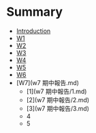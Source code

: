 # Summary

* [Introduction](README.md)
* [W1](w1.md)
* [W2](w2.md)
* [W3](w3.md)
* [W4](w4.md)
* [W5](w5.md)
* [W6](w6.md)
* [W7](w7 期中報告.md)
  * [1](w7 期中報告/1.md)
  * [2](w7 期中報告/2.md)
  * [3](w7 期中報告/3.md)
  * 4
  * 5

